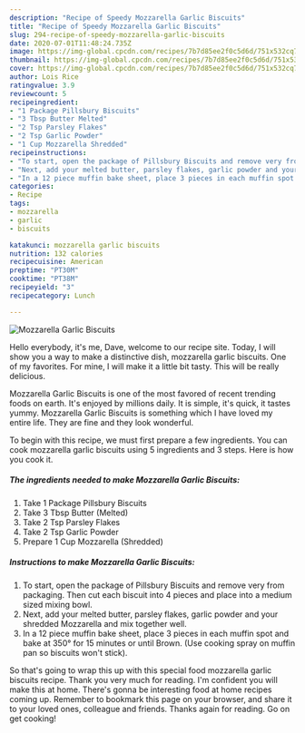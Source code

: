 ```yaml
---
description: "Recipe of Speedy Mozzarella Garlic Biscuits"
title: "Recipe of Speedy Mozzarella Garlic Biscuits"
slug: 294-recipe-of-speedy-mozzarella-garlic-biscuits
date: 2020-07-01T11:48:24.735Z
image: https://img-global.cpcdn.com/recipes/7b7d85ee2f0c5d6d/751x532cq70/mozzarella-garlic-biscuits-recipe-main-photo.jpg
thumbnail: https://img-global.cpcdn.com/recipes/7b7d85ee2f0c5d6d/751x532cq70/mozzarella-garlic-biscuits-recipe-main-photo.jpg
cover: https://img-global.cpcdn.com/recipes/7b7d85ee2f0c5d6d/751x532cq70/mozzarella-garlic-biscuits-recipe-main-photo.jpg
author: Lois Rice
ratingvalue: 3.9
reviewcount: 5
recipeingredient:
- "1 Package Pillsbury Biscuits"
- "3 Tbsp Butter Melted"
- "2 Tsp Parsley Flakes"
- "2 Tsp Garlic Powder"
- "1 Cup Mozzarella Shredded"
recipeinstructions:
- "To start, open the package of Pillsbury Biscuits and remove very from packaging. Then cut each biscuit into 4 pieces and place into a medium sized mixing bowl."
- "Next, add your melted butter, parsley flakes, garlic powder and your shredded Mozzarella and mix together well."
- "In a 12 piece muffin bake sheet, place 3 pieces in each muffin spot and bake at 350° for 15 minutes or until Brown. (Use cooking spray on muffin pan so biscuits won&#39;t stick)."
categories:
- Recipe
tags:
- mozzarella
- garlic
- biscuits

katakunci: mozzarella garlic biscuits 
nutrition: 132 calories
recipecuisine: American
preptime: "PT30M"
cooktime: "PT38M"
recipeyield: "3"
recipecategory: Lunch

---
```



![Mozzarella Garlic Biscuits](https://img-global.cpcdn.com/recipes/7b7d85ee2f0c5d6d/751x532cq70/mozzarella-garlic-biscuits-recipe-main-photo.jpg)

Hello everybody, it's me, Dave, welcome to our recipe site. Today, I will show you a way to make a distinctive dish, mozzarella garlic biscuits. One of my favorites. For mine, I will make it a little bit tasty. This will be really delicious.

Mozzarella Garlic Biscuits is one of the most favored of recent trending foods on earth. It's enjoyed by millions daily. It is simple, it's quick, it tastes yummy. Mozzarella Garlic Biscuits is something which I have loved my entire life. They are fine and they look wonderful.




To begin with this recipe, we must first prepare a few ingredients. You can cook mozzarella garlic biscuits using 5 ingredients and 3 steps. Here is how you cook it.

<!--inarticleads1-->

##### The ingredients needed to make Mozzarella Garlic Biscuits:

1. Take 1 Package Pillsbury Biscuits
1. Take 3 Tbsp Butter (Melted)
1. Take 2 Tsp Parsley Flakes
1. Take 2 Tsp Garlic Powder
1. Prepare 1 Cup Mozzarella (Shredded)




<!--inarticleads2-->

##### Instructions to make Mozzarella Garlic Biscuits:

1. To start, open the package of Pillsbury Biscuits and remove very from packaging. Then cut each biscuit into 4 pieces and place into a medium sized mixing bowl.
1. Next, add your melted butter, parsley flakes, garlic powder and your shredded Mozzarella and mix together well.
1. In a 12 piece muffin bake sheet, place 3 pieces in each muffin spot and bake at 350° for 15 minutes or until Brown. (Use cooking spray on muffin pan so biscuits won&#39;t stick).




So that's going to wrap this up with this special food mozzarella garlic biscuits recipe. Thank you very much for reading. I'm confident you will make this at home. There's gonna be interesting food at home recipes coming up. Remember to bookmark this page on your browser, and share it to your loved ones, colleague and friends. Thanks again for reading. Go on get cooking!
